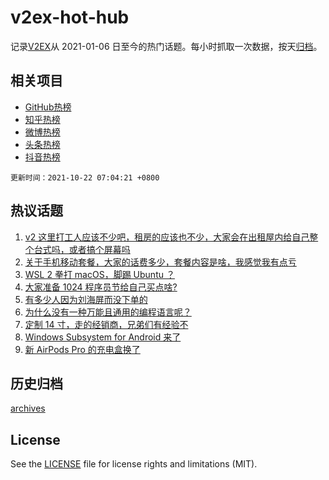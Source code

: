 # v2ex-hot-hub

 记录[V2EX](https://www.v2ex.com/)从 2021-01-06 日至今的热门话题。每小时抓取一次数据，按天[归档](archives)。
 
 ## 相关项目

- [GitHub热榜](https://github.com/snaildev/github-hot-hub)
- [知乎热榜](https://github.com/snaildev/zhihu-hot-hub)
- [微博热榜](https://github.com/snaildev/weibo-hot-hub)
- [头条热榜](https://github.com/snaildev/toutiao-hot-hub)
- [抖音热榜](https://github.com/snaildev/douyin-hot-hub)


 `更新时间：2021-10-22 07:04:21 +0800`

## 热议话题

1. [v2 这里打工人应该不少吧，租房的应该也不少，大家会在出租屋内给自己整个台式吗，或者搞个屏幕吗](https://www.v2ex.com/t/809392)
1. [关于手机移动套餐，大家的话费多少，套餐内容是啥，我感觉我有点亏](https://www.v2ex.com/t/809441)
1. [WSL 2 拳打 macOS，脚踢 Ubuntu ？](https://www.v2ex.com/t/809474)
1. [大家准备 1024 程序员节给自己买点啥?](https://www.v2ex.com/t/809476)
1. [有多少人因为刘海屏而没下单的](https://www.v2ex.com/t/809484)
1. [为什么没有一种万能且通用的编程语言呢？](https://www.v2ex.com/t/809557)
1. [定制 14 寸，走的经销商，兄弟们有经验不](https://www.v2ex.com/t/809397)
1. [Windows Subsystem for Android 来了](https://www.v2ex.com/t/809386)
1. [新 AirPods Pro 的充电盒换了](https://www.v2ex.com/t/809422)

## 历史归档

[archives](archives)

## License

See the [LICENSE](LICENSE) file for license rights and limitations (MIT).
